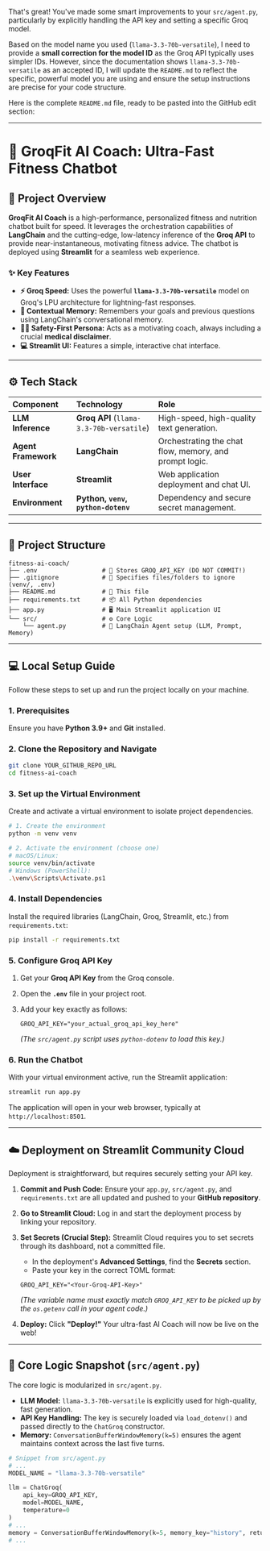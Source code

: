 That's great\! You've made some smart improvements to your `src/agent.py`, particularly by explicitly handling the API key and setting a specific Groq model.

Based on the model name you used (`llama-3.3-70b-versatile`), I need to provide a **small correction for the model ID** as the Groq API typically uses simpler IDs. However, since the documentation shows `llama-3.3-70b-versatile` as an accepted ID, I will update the `README.md` to reflect the specific, powerful model you are using and ensure the setup instructions are precise for your code structure.

Here is the complete `README.md` file, ready to be pasted into the GitHub edit section:

-----

# 💪 GroqFit AI Coach: Ultra-Fast Fitness Chatbot

## 🚀 Project Overview

**GroqFit AI Coach** is a high-performance, personalized fitness and nutrition chatbot built for speed. It leverages the orchestration capabilities of **LangChain** and the cutting-edge, low-latency inference of the **Groq API** to provide near-instantaneous, motivating fitness advice. The chatbot is deployed using **Streamlit** for a seamless web experience.

### ✨ Key Features

  * **⚡ Groq Speed:** Uses the powerful **`llama-3.3-70b-versatile`** model on Groq's LPU architecture for lightning-fast responses.
  * **🧠 Contextual Memory:** Remembers your goals and previous questions using LangChain's conversational memory.
  * **🧑‍⚕️ Safety-First Persona:** Acts as a motivating coach, always including a crucial **medical disclaimer**.
  * **💻 Streamlit UI:** Features a simple, interactive chat interface.

-----

## ⚙️ Tech Stack

| Component | Technology | Role |
| :--- | :--- | :--- |
| **LLM Inference** | **Groq API** (`llama-3.3-70b-versatile`) | High-speed, high-quality text generation. |
| **Agent Framework** | **LangChain** | Orchestrating the chat flow, memory, and prompt logic. |
| **User Interface** | **Streamlit** | Web application deployment and chat UI. |
| **Environment** | **Python, `venv`, `python-dotenv`** | Dependency and secure secret management. |

-----

## 📂 Project Structure

```
fitness-ai-coach/
├── .env                  # 🔑 Stores GROQ_API_KEY (DO NOT COMMIT!)
├── .gitignore            # 🚫 Specifies files/folders to ignore (venv/, .env)
├── README.md             # 📄 This file
├── requirements.txt      # 📦 All Python dependencies
├── app.py                # 🖥️ Main Streamlit application UI
└── src/                  # ⚙️ Core Logic
    └── agent.py          # 🧠 LangChain Agent setup (LLM, Prompt, Memory)
```

-----

## 💻 Local Setup Guide

Follow these steps to set up and run the project locally on your machine.

### 1\. Prerequisites

Ensure you have **Python 3.9+** and **Git** installed.

### 2\. Clone the Repository and Navigate

```bash
git clone YOUR_GITHUB_REPO_URL
cd fitness-ai-coach
```

### 3\. Set up the Virtual Environment

Create and activate a virtual environment to isolate project dependencies.

```bash
# 1. Create the environment
python -m venv venv

# 2. Activate the environment (choose one)
# macOS/Linux:
source venv/bin/activate
# Windows (PowerShell):
.\venv\Scripts\Activate.ps1
```

### 4\. Install Dependencies

Install the required libraries (LangChain, Groq, Streamlit, etc.) from `requirements.txt`:

```bash
pip install -r requirements.txt
```

### 5\. Configure Groq API Key

1.  Get your **Groq API Key** from the Groq console.

2.  Open the **`.env`** file in your project root.

3.  Add your key exactly as follows:

    ```
    GROQ_API_KEY="your_actual_groq_api_key_here"
    ```

    *(The `src/agent.py` script uses `python-dotenv` to load this key.)*

### 6\. Run the Chatbot

With your virtual environment active, run the Streamlit application:

```bash
streamlit run app.py
```

The application will open in your web browser, typically at `http://localhost:8501`.

-----

## ☁️ Deployment on Streamlit Community Cloud

Deployment is straightforward, but requires securely setting your API key.

1.  **Commit and Push Code:** Ensure your `app.py`, `src/agent.py`, and `requirements.txt` are all updated and pushed to your **GitHub repository**.

2.  **Go to Streamlit Cloud:** Log in and start the deployment process by linking your repository.

3.  **Set Secrets (Crucial Step):** Streamlit Cloud requires you to set secrets through its dashboard, not a committed file.

      * In the deployment's **Advanced Settings**, find the **Secrets** section.
      * Paste your key in the correct TOML format:

    <!-- end list -->

    ```
    GROQ_API_KEY="<Your-Groq-API-Key>"
    ```

    *(The variable name must exactly match `GROQ_API_KEY` to be picked up by the `os.getenv` call in your agent code.)*

4.  **Deploy:** Click **"Deploy\!"** Your ultra-fast AI Coach will now be live on the web\!

-----

## 🧠 Core Logic Snapshot (`src/agent.py`)

The core logic is modularized in `src/agent.py`.

  * **LLM Model:** `llama-3.3-70b-versatile` is explicitly used for high-quality, fast generation.
  * **API Key Handling:** The key is securely loaded via `load_dotenv()` and passed directly to the `ChatGroq` constructor.
  * **Memory:** `ConversationBufferWindowMemory(k=5)` ensures the agent maintains context across the last five turns.

<!-- end list -->

```python
# Snippet from src/agent.py
# ...
MODEL_NAME = "llama-3.3-70b-versatile" 

llm = ChatGroq(
    api_key=GROQ_API_KEY,
    model=MODEL_NAME,
    temperature=0
)
# ...
memory = ConversationBufferWindowMemory(k=5, memory_key="history", return_messages=True)
# ...
```
